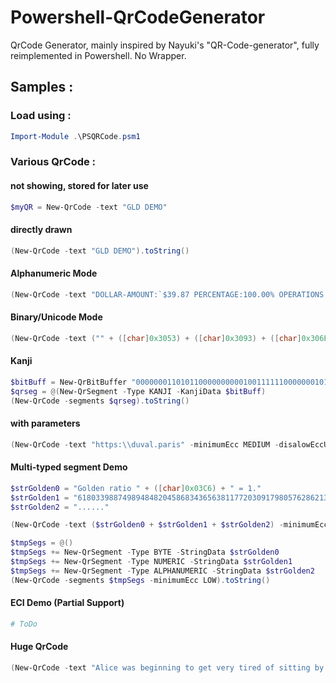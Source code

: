 # Powershell-QrCodeGenerator
QrCode Generator, mainly inspired by Nayuki's "QR-Code-generator", fully reimplemented in Powershell. No Wrapper.

## Samples :

### Load using :
```powershell
Import-Module .\PSQRCode.psm1
```

### Various QrCode :

#### not showing, stored for later use
```powershell
$myQR = New-QrCode -text "GLD DEMO"
```

#### directly drawn
```powershell
(New-QrCode -text "GLD DEMO").toString()
```

#### Alphanumeric Mode
```powershell
(New-QrCode -text "DOLLAR-AMOUNT:`$39.87 PERCENTAGE:100.00% OPERATIONS:+-*/").toString()
```

#### Binary/Unicode Mode
```powershell
(New-QrCode -text ("" + ([char]0x3053) + ([char]0x3093) + ([char]0x306B) + ([char]0x3061) + ([char]0x0077) + ([char]0x0061) + ([char]0x3001) + ([char]0x4E16) + ([char]0x754C) + ([char]0xFF01) + ([char]0x0020) + ([char]0x03B1) + ([char]0x03B2) + ([char]0x03B3) + ([char]0x03B4))).toString()
```

#### Kanji
```powershell
$bitBuff = New-QrBitBuffer "00000001101011000000000010011111100000001010111011010101011010111"
$qrseg = @(New-QrSegment -Type KANJI -KanjiData $bitBuff)
(New-QrCode -segments $qrseg).toString()
```

#### with parameters
```powershell
(New-QrCode -text "https:\\duval.paris" -minimumEcc MEDIUM -disalowEccUpgrade).toString()
```

#### Multi-typed segment Demo
```powershell
$strGolden0 = "Golden ratio " + ([char]0x03C6) + " = 1."
$strGolden1 = "6180339887498948482045868343656381177203091798057628621354486227052604628189024497072072041893911374"
$strGolden2 = "......"

(New-QrCode -text ($strGolden0 + $strGolden1 + $strGolden2) -minimumEcc LOW).toString()

$tmpSegs = @()
$tmpSegs += New-QrSegment -Type BYTE -StringData $strGolden0
$tmpSegs += New-QrSegment -Type NUMERIC -StringData $strGolden1
$tmpSegs += New-QrSegment -Type ALPHANUMERIC -StringData $strGolden2
(New-QrCode -segments $tmpSegs -minimumEcc LOW).toString()
```

#### ECI Demo (Partial Support)
```powershell
# ToDo
```

#### Huge QrCode
```powershell
(New-QrCode -text "Alice was beginning to get very tired of sitting by her sister on the bank, and of having nothing to do: once or twice she had peeped into the book her sister was reading, but it had no pictures or conversations in it, 'and what is the use of a book,' thought Alice 'without pictures or conversations?' So she was considering in her own mind (as well as she could, for the hot day made her feel very sleepy and stupid), whether the pleasure of making a daisy-chain would be worth the trouble of getting up and picking the daisies, when suddenly a White Rabbit with pink eyes ran close by her." -minimumEcc MEDIUM).toString()
```

